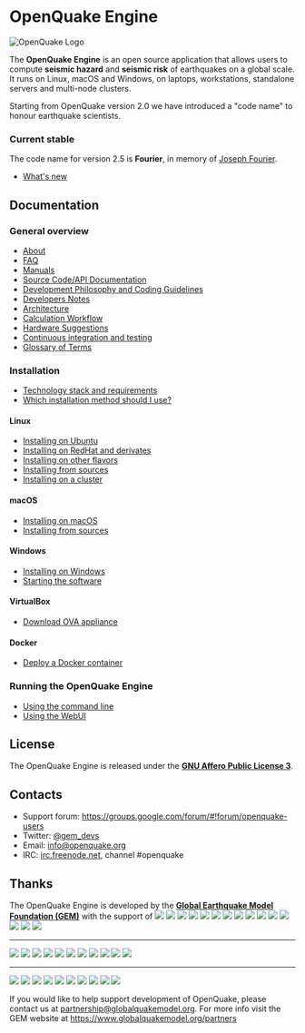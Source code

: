 # OpenQuake Engine

![OpenQuake Logo](https://github.com/gem/oq-infrastructure/raw/master/logos/oq-logo.png)

The **OpenQuake Engine** is an open source application that allows users to compute **seismic hazard** and **seismic risk** of earthquakes on a global scale. It runs on Linux, macOS and Windows, on laptops, workstations, standalone servers and multi-node clusters.

<!-- GEM BEGIN: apply the following patch with the proper values for the next release
-Jenkins (Python 2): [![Build Status](https://ci.openquake.org/job/master_oq-engine/badge/icon)](https://ci.openquake.org/job/master_oq-engine/)
+## OpenQuake Engine version 2.3 (Degenkolb)
 
-Travis CI (Python 3): [![Build Status](https://travis-ci.org/gem/oq-engine.svg?branch=master)](https://travis-ci.org/gem/oq-engine)
+Starting from OpenQuake version 2.0 we have introduced a "code name" to honour earthquake scientists.
 
-### Current stable
+The code name for version 2.3 is **Degenkolb**, in memory of [Henry Degenkolb](https://en.wikipedia.org/wiki/Henry_J._Degenkolb).
+* [What's new](https://github.com/gem/oq-engine/blob/engine-2.3/doc/whats-new.md)
 
-Current stable version is the **OpenQuake Engine 2.2** 'Cornell'. The documentation is available at https://github.com/gem/oq-engine/tree/engine-2.2#openquake-engine.
-* [What's new](https://github.com/gem/oq-engine/blob/engine-2.2/doc/whats-new.md)

+## Documentation
-## Documentation (master tree)
-->

Starting from OpenQuake version 2.0 we have introduced a "code name" to honour earthquake scientists.

### Current stable

The code name for version 2.5 is **Fourier**, in memory of [Joseph Fourier](https://en.wikipedia.org/wiki/Joseph_Fourier).
* [What's new](https://github.com/gem/oq-engine/blob/engine-2.5/doc/whats-new.md)

## Documentation

<!-- GEM END -->
### General overview

* [About](https://github.com/gem/oq-engine/blob/engine-2.5/doc/about.md)
* [FAQ](https://github.com/gem/oq-engine/blob/engine-2.5/doc/faq.md)
* [Manuals](http://storage.globalquakemodel.org/openquake/support/documentation/engine/#manual-latest-stable)
* [Source Code/API Documentation](http://docs.openquake.org/oq-engine/)
* [Development Philosophy and Coding Guidelines](https://github.com/gem/oq-engine/blob/engine-2.5/doc/development-guidelines.md)
* [Developers Notes](https://github.com/gem/oq-engine/blob/engine-2.5/doc/developers-notes.md)
* [Architecture](https://github.com/gem/oq-engine/blob/engine-2.5/doc/sphinx/architecture.rst)
* [Calculation Workflow](https://github.com/gem/oq-engine/blob/engine-2.5/doc/calculation-workflow.md)
* [Hardware Suggestions](https://github.com/gem/oq-engine/blob/engine-2.5/doc/hardware-suggestions.md)
* [Continuous integration and testing](https://github.com/gem/oq-engine/blob/engine-2.5/doc/testing.md)
* [Glossary of Terms](https://github.com/gem/oq-engine/blob/engine-2.5/doc/glossary.md)

### Installation

* [Technology stack and requirements](https://github.com/gem/oq-engine/blob/engine-2.5/doc/requirements.md)
* [Which installation method should I use?](https://github.com/gem/oq-engine/blob/engine-2.5/doc/installing/overview.md)

#### Linux

* [Installing on Ubuntu](https://github.com/gem/oq-engine/blob/engine-2.5/doc/installing/ubuntu.md)
* [Installing on RedHat and derivates](https://github.com/gem/oq-engine/blob/engine-2.5/doc/installing/rhel.md)
* [Installing on other flavors](https://github.com/gem/oq-engine/blob/engine-2.5/doc/installing/linux-generic.md)
* [Installing from sources](https://github.com/gem/oq-engine/blob/engine-2.5/doc/installing/development.md)
* [Installing on a cluster](https://github.com/gem/oq-engine/blob/engine-2.5/doc/installing/cluster.md)

#### macOS

* [Installing on macOS](https://github.com/gem/oq-engine/blob/engine-2.5/doc/installing/macos.md)
* [Installing from sources](https://github.com/gem/oq-engine/blob/engine-2.5/doc/installing/development.md)

#### Windows

* [Installing on Windows](https://github.com/gem/oq-engine/blob/engine-2.5/doc/installing/windows.md)
* [Starting the software](https://github.com/gem/oq-engine/blob/engine-2.5/doc/running/windows.md)

#### VirtualBox

* [Download OVA appliance](https://storage.globalquakemodel.org/ova/stable/)

#### Docker

* [Deploy a Docker container](https://github.com/gem/oq-engine/blob/engine-2.5/doc/installing/docker.md)

### Running the OpenQuake Engine

* [Using the command line](https://github.com/gem/oq-engine/blob/engine-2.5/doc/running/unix.md)
* [Using the WebUI](https://github.com/gem/oq-engine/blob/engine-2.5/doc/running/server.md)


## License

The OpenQuake Engine is released under the **[GNU Affero Public License 3](https://github.com/gem/oq-engine/blob/engine-2.5/LICENSE)**.

## Contacts

* Support forum: https://groups.google.com/forum/#!forum/openquake-users
* Twitter: [@gem_devs](https://twitter.com/gem_devs)
* Email: info@openquake.org
* IRC: [irc.freenode.net](https://webchat.freenode.net/), channel #openquake

## Thanks

The OpenQuake Engine is developed by the **[Global Earthquake Model Foundation (GEM)](http://gem.foundation)** with the support of
![](https://github.com/gem/oq-infrastructure/raw/master/logos/aus.png)
![](https://github.com/gem/oq-infrastructure/raw/master/logos/cidigen.png)
![](https://github.com/gem/oq-infrastructure/raw/master/logos/sg_170x104.jpg)
![](https://github.com/gem/oq-infrastructure/raw/master/logos/gfz.png)
![](https://github.com/gem/oq-infrastructure/raw/master/logos/pcn.jpg)
![](https://github.com/gem/oq-infrastructure/raw/master/logos/nied.png)
![](https://github.com/gem/oq-infrastructure/raw/master/logos/nset.png)
![](https://github.com/gem/oq-infrastructure/raw/master/logos/morst.jpg)
![](https://github.com/gem/oq-infrastructure/raw/master/logos/RCN.jpg)
![](https://github.com/gem/oq-infrastructure/raw/master/logos/swiss_1.jpg)
![](https://github.com/gem/oq-infrastructure/raw/master/logos/tem.jpg)
![](https://github.com/gem/oq-infrastructure/raw/master/logos/TCIP-01.png)
![](https://github.com/gem/oq-infrastructure/raw/master/logos/nerc.png)
![](https://github.com/gem/oq-infrastructure/raw/master/logos/usaid_BsOsE8Z_QZnaG6c.jpg)
![](https://github.com/gem/oq-infrastructure/raw/master/logos/FUNVISIS_GEM_logo.png)

***

![](https://github.com/gem/oq-infrastructure/raw/master/logos/FMGlobal.jpg)
![](https://github.com/gem/oq-infrastructure/raw/master/logos/hannoverRe.jpg)
![](https://github.com/gem/oq-infrastructure/raw/master/logos/Nephila.jpg)
![](https://github.com/gem/oq-infrastructure/raw/master/logos/munichre_HwOCwR4.jpg)
![](https://github.com/gem/oq-infrastructure/raw/master/logos/zurich_3eh504q.jpg)
![](https://github.com/gem/oq-infrastructure/raw/master/logos/Air_JlQh6Ke.jpg)
![](https://github.com/gem/oq-infrastructure/raw/master/logos/sur_170x104.jpg)
![](https://github.com/gem/oq-infrastructure/raw/master/logos/EUCENTRE_BRAw8x4.jpg)
![](https://github.com/gem/oq-infrastructure/raw/master/logos/GiroJ.jpg)
![](https://github.com/gem/oq-infrastructure/raw/master/logos/arup.jpg)
![](https://github.com/gem/oq-infrastructure/raw/master/logos/OYO_1.jpg)

***

![](https://github.com/gem/oq-infrastructure/raw/master/logos/OECD.jpg)
![](https://github.com/gem/oq-infrastructure/raw/master/logos/worldbank_2.jpg)
![](https://github.com/gem/oq-infrastructure/raw/master/logos/ISDR.jpg)
![](https://github.com/gem/oq-infrastructure/raw/master/logos/Unesco.jpg)
![](https://github.com/gem/oq-infrastructure/raw/master/logos/iaspei.jpg)
![](https://github.com/gem/oq-infrastructure/raw/master/logos/iaee.jpg)
![](https://github.com/gem/oq-infrastructure/raw/master/logos/istructe.jpg)
![](https://github.com/gem/oq-infrastructure/raw/master/logos/cssc.jpg)
![](https://github.com/gem/oq-infrastructure/raw/master/logos/IRDRICSU.png)
![](https://github.com/gem/oq-infrastructure/raw/master/logos/EERI_GEM.png)

If you would like to help support development of OpenQuake, please contact us at [partnership@globalquakemodel.org](mailto:partnership@globalquakemodel.org).
For more info visit the GEM website at https://www.globalquakemodel.org/partners
